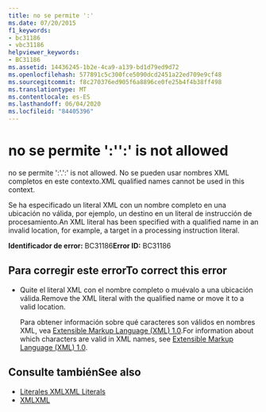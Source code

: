 ```yaml
---
title: no se permite ':'
ms.date: 07/20/2015
f1_keywords:
- bc31186
- vbc31186
helpviewer_keywords:
- BC31186
ms.assetid: 14436245-1b2e-4ca9-a139-bd1d79ed9d72
ms.openlocfilehash: 577891c5c300fce5090dcd2451a22ed709e9cf48
ms.sourcegitcommit: f8c270376ed905f6a8896ce0fe25b4f4b38ff498
ms.translationtype: MT
ms.contentlocale: es-ES
ms.lasthandoff: 06/04/2020
ms.locfileid: "84405396"
---
```

# <a name="-is-not-allowed"></a><span data-ttu-id="2c404-102">no se permite ':'</span><span class="sxs-lookup"><span data-stu-id="2c404-102">':' is not allowed</span></span>
<span data-ttu-id="2c404-103">no se permite ':'.</span><span class="sxs-lookup"><span data-stu-id="2c404-103">':' is not allowed.</span></span> <span data-ttu-id="2c404-104">No se pueden usar nombres XML completos en este contexto.</span><span class="sxs-lookup"><span data-stu-id="2c404-104">XML qualified names cannot be used in this context.</span></span>  
  
 <span data-ttu-id="2c404-105">Se ha especificado un literal XML con un nombre completo en una ubicación no válida, por ejemplo, un destino en un literal de instrucción de procesamiento.</span><span class="sxs-lookup"><span data-stu-id="2c404-105">An XML literal has been specified with a qualified name in an invalid location, for example, a target in a processing instruction literal.</span></span>  
  
 <span data-ttu-id="2c404-106">**Identificador de error:** BC31186</span><span class="sxs-lookup"><span data-stu-id="2c404-106">**Error ID:** BC31186</span></span>  
  
## <a name="to-correct-this-error"></a><span data-ttu-id="2c404-107">Para corregir este error</span><span class="sxs-lookup"><span data-stu-id="2c404-107">To correct this error</span></span>  
  
- <span data-ttu-id="2c404-108">Quite el literal XML con el nombre completo o muévalo a una ubicación válida.</span><span class="sxs-lookup"><span data-stu-id="2c404-108">Remove the XML literal with the qualified name or move it to a valid location.</span></span>  
  
     <span data-ttu-id="2c404-109">Para obtener información sobre qué caracteres son válidos en nombres XML, vea [Extensible Markup Language (XML) 1.0](https://www.w3.org/TR/xml).</span><span class="sxs-lookup"><span data-stu-id="2c404-109">For information about which characters are valid in XML names, see [Extensible Markup Language (XML) 1.0](https://www.w3.org/TR/xml).</span></span>  
  
## <a name="see-also"></a><span data-ttu-id="2c404-110">Consulte también</span><span class="sxs-lookup"><span data-stu-id="2c404-110">See also</span></span>

- [<span data-ttu-id="2c404-111">Literales XML</span><span class="sxs-lookup"><span data-stu-id="2c404-111">XML Literals</span></span>](../language-reference/xml-literals/index.md)
- [<span data-ttu-id="2c404-112">XML</span><span class="sxs-lookup"><span data-stu-id="2c404-112">XML</span></span>](../programming-guide/language-features/xml/index.md)

